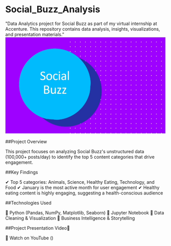 # Social_Buzz_Analysis
"Data Analytics project for Social Buzz as part of my virtual internship at Accenture. This repository contains data analysis, insights, visualizations, and presentation materials."
![](Social_Buzz.png)


##Project Overview

This project focuses on analyzing Social Buzz's unstructured data (100,000+ posts/day) to identify the top 5 content categories that drive engagement.

##Key Findings

✔ Top 5 categories: Animals, Science, Healthy Eating, Technology, and Food
✔ January is the most active month for user engagement
✔ Healthy eating content is highly engaging, suggesting a health-conscious audience

##Technologies Used

🔹 Python (Pandas, NumPy, Matplotlib, Seaborn)
🔹 Jupyter Notebook
🔹 Data Cleaning & Visualization
🔹 Business Intelligence & Storytelling

##Project Presentation Video🎥

📌 Watch on YouTube ()
